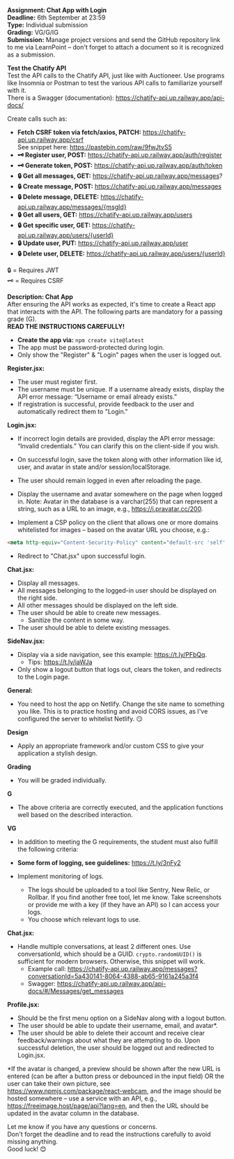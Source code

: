 **Assignment: Chat App with Login**  
**Deadline:** 6th September at 23:59  
**Type:** Individual submission  
**Grading:** VG/G/IG  
**Submission:** Manage project versions and send the GitHub repository link to me via LearnPoint – don't forget to attach a document so it is recognized as a submission.

**Test the Chatify API**  
Test the API calls to the Chatify API, just like with Auctioneer. Use programs like Insomnia or Postman to test the various API calls to familiarize yourself with it.  
There is a Swagger (documentation): https://chatify-api.up.railway.app/api-docs/

Create calls such as:
- **Fetch CSRF token via fetch/axios, PATCH:** https://chatify-api.up.railway.app/csrf  
  See snippet here: https://pastebin.com/raw/9fwJtvS5 
- **🗝️ Register user, POST:** https://chatify-api.up.railway.app/auth/register
- **🗝️ Generate token, POST:** https://chatify-api.up.railway.app/auth/token
- **🔒 Get all messages, GET:** https://chatify-api.up.railway.app/messages?
- **🔒 Create message, POST:** https://chatify-api.up.railway.app/messages
- **🔒 Delete message, DELETE:** https://chatify-api.up.railway.app/messages/{msgId}
- **🔒 Get all users, GET:** https://chatify-api.up.railway.app/users
- **🔒 Get specific user, GET:** https://chatify-api.up.railway.app/users/{userId}
- **🔒 Update user, PUT:** https://chatify-api.up.railway.app/user
- **🔒 Delete user, DELETE:** https://chatify-api.up.railway.app/users/{userId}

🔒 = Requires JWT  
🗝️ = Requires CSRF  

**Description: Chat App**  
After ensuring the API works as expected, it's time to create a React app that interacts with the API. The following parts are mandatory for a passing grade (G).  
**READ THE INSTRUCTIONS CAREFULLY!**

- **Create the app via:** `npm create vite@latest`
- The app must be password-protected during login.
- Only show the "Register" & "Login" pages when the user is logged out.

**Register.jsx:**
- The user must register first.
- The username must be unique. If a username already exists, display the API error message: “Username or email already exists.”
- If registration is successful, provide feedback to the user and automatically redirect them to "Login."

**Login.jsx:**
- If incorrect login details are provided, display the API error message: “Invalid credentials.” You can clarify this on the client-side if you wish.
- On successful login, save the token along with other information like id, user, and avatar in state and/or session/localStorage.
- The user should remain logged in even after reloading the page.
- Display the username and avatar somewhere on the page when logged in. Note: Avatar in the database is a varchar(255) that can represent a string, such as a URL to an image, e.g., https://i.pravatar.cc/200.

- Implement a CSP policy on the client that allows one or more domains whitelisted for images – based on the avatar URL you choose, e.g.:

```html
<meta http-equiv="Content-Security-Policy" content="default-src 'self'; img-src 'self' https://i.pravatar.cc https://freeimage.host;">
```

- Redirect to "Chat.jsx" upon successful login.

**Chat.jsx:**
- Display all messages.
- All messages belonging to the logged-in user should be displayed on the right side.
- All other messages should be displayed on the left side.
- The user should be able to create new messages.
  - Sanitize the content in some way.
- The user should be able to delete existing messages.

**SideNav.jsx:**
- Display via a side navigation, see this example: https://t.ly/PFbQq.
  - Tips: https://t.ly/iaWJa
- Only show a logout button that logs out, clears the token, and redirects to the Login page.

**General:**
- You need to host the app on Netlify. Change the site name to something you like. This is to practice hosting and avoid CORS issues, as I've configured the server to whitelist Netlify. 😏

**Design**
- Apply an appropriate framework and/or custom CSS to give your application a stylish design.

**Grading**
- You will be graded individually.

**G**
- The above criteria are correctly executed, and the application functions well based on the described interaction.

**VG**
- In addition to meeting the G requirements, the student must also fulfill the following criteria:

- **Some form of logging, see guidelines:** https://t.ly/3nFy2
- Implement monitoring of logs.
  - The logs should be uploaded to a tool like Sentry, New Relic, or Rollbar. If you find another free tool, let me know. Take screenshots or provide me with a key (if they have an API) so I can access your logs.
  - You choose which relevant logs to use.

**Chat.jsx:**
- Handle multiple conversations, at least 2 different ones. Use conversationId, which should be a GUID. `crypto.randomUUID()` is sufficient for modern browsers. Otherwise, this snippet will work.
  - Example call: https://chatify-api.up.railway.app/messages?conversationId=5a430141-8064-4388-ab65-9161a245a3f4
  - Swagger: https://chatify-api.up.railway.app/api-docs/#/Messages/get_messages

**Profile.jsx:**
- Should be the first menu option on a SideNav along with a logout button.
- The user should be able to update their username, email, and avatar*.
- The user should be able to delete their account and receive clear feedback/warnings about what they are attempting to do. Upon successful deletion, the user should be logged out and redirected to Login.jsx.

*If the avatar is changed, a preview should be shown after the new URL is entered (can be after a button press or debounced in the input field) OR the user can take their own picture, see https://www.npmjs.com/package/react-webcam, and the image should be hosted somewhere – use a service with an API, e.g., https://freeimage.host/page/api?lang=en, and then the URL should be updated in the avatar column in the database.

Let me know if you have any questions or concerns.  
Don't forget the deadline and to read the instructions carefully to avoid missing anything.  
Good luck! 😊

